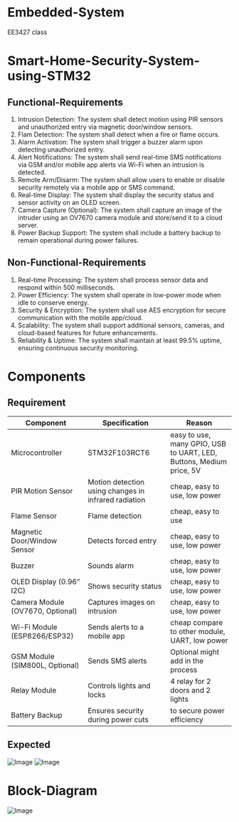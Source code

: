 # Embedded-System
EE3427 class
# Smart-Home-Security-System-using-STM32
## Functional-Requirements
1.  Intrusion Detection: The system shall detect motion using PIR sensors and unauthorized entry via magnetic door/window sensors.
2.	Flam Detection: The system shall detect when a fire or flame occurs.
3.	Alarm Activation: The system shall trigger a buzzer alarm upon detecting unauthorized entry.
4.	Alert Notifications: The system shall send real-time SMS notifications via GSM and/or mobile app alerts via Wi-Fi when an intrusion is detected.
5.	Remote Arm/Disarm: The system shall allow users to enable or disable security remotely via a mobile app or SMS command.
6.	Real-time Display: The system shall display the security status and sensor activity on an OLED screen.
7.	Camera Capture (Optional): The system shall capture an image of the intruder using an OV7670 camera module and store/send it to a cloud server.
8.	Power Backup Support: The system shall include a battery backup to remain operational during power failures.
## Non-Functional-Requirements
1.	Real-time Processing: The system shall process sensor data and respond within 500 milliseconds.
2.	Power Efficiency: The system shall operate in low-power mode when idle to conserve energy.
3.	Security & Encryption: The system shall use AES encryption for secure communication with the mobile app/cloud.
4.	Scalability: The system shall support additional sensors, cameras, and cloud-based features for future enhancements.
5.	Reliability & Uptime: The system shall maintain at least 99.5% uptime, ensuring continuous security monitoring.
# Components
## Requirement
| **Component** | **Specification** | **Reason** |
| --- | --- | --- |
| Microcontroller | STM32F103RCT6 | easy to use, many GPIO, USB to UART, LED, Buttons, Medium price, 5V |
| PIR Motion Sensor | Motion detection using changes in infrared radiation | cheap, easy to use, low power |
| Flame Sensor | Flame detection | cheap, easy to use |
| Magnetic Door/Window Sensor | Detects forced entry | cheap, easy to use, low power |
| Buzzer | Sounds alarm | cheap, easy to use, low power |
| OLED Display (0.96” I2C) | Shows security status | cheap, easy to use, low power |
| Camera Module (OV7670, Optional) | Captures images on intrusion | cheap, easy to use, low power |
| Wi-Fi Module (ESP8266/ESP32) | Sends alerts to a mobile app | cheap compare to other module, UART, low power |
| GSM Module (SIM800L, Optional) | Sends SMS alerts | Optional might add in the process |
| Relay Module | Controls lights and locks | 4 relay for 2 doors and 2 lights |
| Battery Backup | Ensures security during power cuts | to secure power efficiency |
## Expected
![Image](https://github.com/user-attachments/assets/8d9068e5-2a75-4f72-8b49-2fd3407e9df2)
![Image](https://github.com/user-attachments/assets/9446df2c-f4c6-4857-bb5d-66dc713f8c78)
# Block-Diagram
![Image](https://github.com/user-attachments/assets/5dde3028-7999-4c93-9234-fc501d587500)

